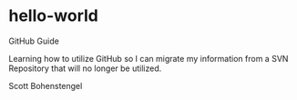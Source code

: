 # hello-world
GitHub Guide

Learning how to utilize GitHub so I can migrate my information from a SVN Repository that will no longer be utilized.

Scott Bohenstengel
